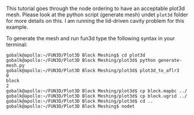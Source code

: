 This tutorial goes through the node ordering to have an acceptable plot3d mesh. Please look at the python script (generate mesh) undet `plot3d` folder for more details on this. I am running the lid-driven cavity problem for this example.

To generate the mesh and run fun3d type the following syntax in your terminal:
```
gobalk@apollo:~/FUN3D/Plot3D Block Meshing$ cd plot3d
gobalk@apollo:~/FUN3D/Plot3D Block Meshing/plot3d$ python generate-mesh.py
gobalk@apollo:~/FUN3D/Plot3D Block Meshing/plot3d$ plot3d_to_aflr3
0
block
2
gobalk@apollo:~/FUN3D/Plot3D Block Meshing/plot3d$ cp block.mapbc ../
gobalk@apollo:~/FUN3D/Plot3D Block Meshing/plot3d$ cp block.ugrid ../
gobalk@apollo:~/FUN3D/Plot3D Block Meshing/plot3d$ cd ..
gobalk@apollo:~/FUN3D/Plot3D Block Meshing$ nodet
```
